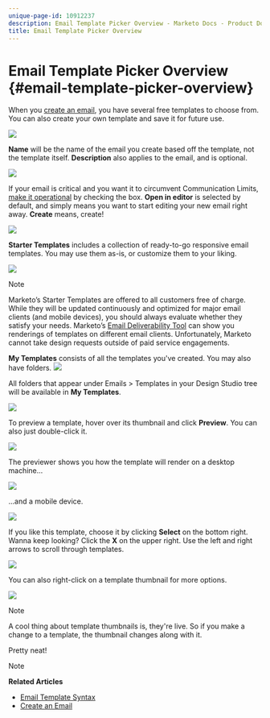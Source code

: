 ```yaml
---
unique-page-id: 10912237
description: Email Template Picker Overview - Marketo Docs - Product Documentation
title: Email Template Picker Overview
---
```


# Email Template Picker Overview {#email-template-picker-overview}

When you [create an email](../../../../product-docs/email-marketing/general/creating-an-email/create-an-email.md), you have several free templates to choose from. You can also create your own template and save it for future use.

![](assets/starter-templates.png)

**Name** will be the name of the email you create based off the template, not the template itself. **Description** also applies to the email, and is optional.

![](assets/two-2.png)

If your email is critical and you want it to circumvent Communication Limits, [make it operational](../../../../product-docs/email-marketing/general/functions-in-the-editor/make-an-email-operational.md) by checking the box. **Open in editor** is selected by default, and simply means you want to start editing your new email right away. **Create** means, create!

![](assets/three-2.png)

**Starter Templates** includes a collection of ready-to-go responsive email templates. You may use them as-is, or customize them to your liking.

![](assets/starter-templates.png)

>[!NOTE]
>
>Marketo’s Starter Templates are offered to all customers free of charge. While they will be updated continuously and optimized for major email clients (and mobile devices), you should always evaluate whether they satisfy your needs. Marketo’s [Email Deliverability Tool](http://docs.marketo.com/display/DOCS/Email+Deliverability+Tool) can show you renderings of templates on different email clients. Unfortunately, Marketo cannot take design requests outside of paid service engagements.

**My Templates** consists of all the templates you've created. You may also have folders.   ![](assets/five-2.png)

All folders that appear under Emails > Templates in your Design Studio tree will be available in **My Templates**.

![](assets/six-1.png)

To preview a template, hover over its thumbnail and click **Preview**. You can also just double-click it.

![](assets/seven-1.png)

The previewer shows you how the template will render on a desktop machine...

![](assets/eight-1.png)

...and a mobile device.

![](assets/nine-1.png)

If you like this template, choose it by clicking **Select** on the bottom right. Wanna keep looking? Click the **X** on the upper right. Use the left and right arrows to scroll through templates.

![](assets/ten-1.png)

You can also right-click on a template thumbnail for more options.

![](assets/eleven-1.png)

>[!NOTE]
>
>A cool thing about template thumbnails is, they're live. So if you make a change to a template, the thumbnail changes along with it.

Pretty neat!

>[!NOTE]
>
>**Related Articles**
>
>* [Email Template Syntax](email-template-syntax.md)
>* [Create an Email](../../../../product-docs/email-marketing/general/creating-an-email/create-an-email.md)
>

